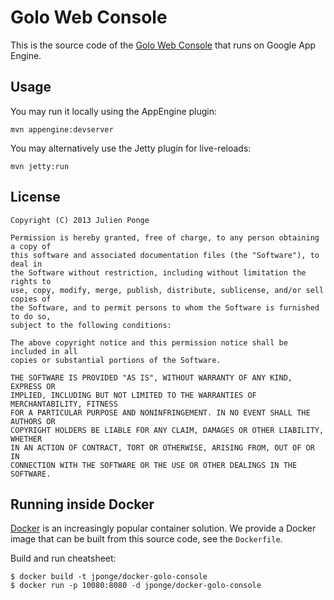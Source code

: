 # Golo Web Console

This is the source code of the [Golo Web Console](http://golo-console.appspot.com) that runs on Google App Engine.

## Usage

You may run it locally using the AppEngine plugin:

    mvn appengine:devserver

You may alternatively use the Jetty plugin for live-reloads:

    mvn jetty:run

## License

    Copyright (C) 2013 Julien Ponge

    Permission is hereby granted, free of charge, to any person obtaining a copy of
    this software and associated documentation files (the "Software"), to deal in
    the Software without restriction, including without limitation the rights to
    use, copy, modify, merge, publish, distribute, sublicense, and/or sell copies of
    the Software, and to permit persons to whom the Software is furnished to do so,
    subject to the following conditions:

    The above copyright notice and this permission notice shall be included in all
    copies or substantial portions of the Software.

    THE SOFTWARE IS PROVIDED "AS IS", WITHOUT WARRANTY OF ANY KIND, EXPRESS OR
    IMPLIED, INCLUDING BUT NOT LIMITED TO THE WARRANTIES OF MERCHANTABILITY, FITNESS
    FOR A PARTICULAR PURPOSE AND NONINFRINGEMENT. IN NO EVENT SHALL THE AUTHORS OR
    COPYRIGHT HOLDERS BE LIABLE FOR ANY CLAIM, DAMAGES OR OTHER LIABILITY, WHETHER
    IN AN ACTION OF CONTRACT, TORT OR OTHERWISE, ARISING FROM, OUT OF OR IN
    CONNECTION WITH THE SOFTWARE OR THE USE OR OTHER DEALINGS IN THE SOFTWARE.

## Running inside Docker

[Docker](http://docker.io/) is an increasingly popular container solution. We provide a Docker image
that can be built from this source code, see the `Dockerfile`.

Build and run cheatsheet:

    $ docker build -t jponge/docker-golo-console
    $ docker run -p 10080:8080 -d jponge/docker-golo-console
